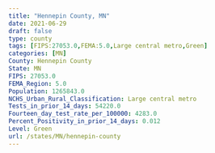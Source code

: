 ```yaml
---
title: "Hennepin County, MN"
date: 2021-06-29
draft: false
type: county
tags: [FIPS:27053.0,FEMA:5.0,Large central metro,Green]
categories: [MN]
County: Hennepin County
State: MN
FIPS: 27053.0
FEMA_Region: 5.0
Population: 1265843.0
NCHS_Urban_Rural_Classification: Large central metro
Tests_in_prior_14_days: 54220.0
Fourteen_day_test_rate_per_100000: 4283.0
Percent_Positivity_in_prior_14_days: 0.012
Level: Green
url: /states/MN/hennepin-county
---
```



